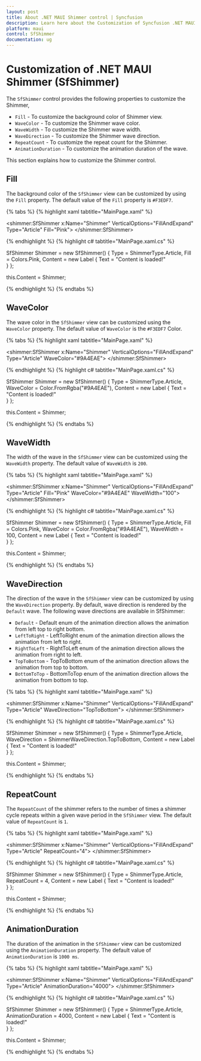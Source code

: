 ```yaml
---
layout: post
title: About .NET MAUI Shimmer control | Syncfusion
description: Learn here about the Customization of Syncfusion .NET MAUI Shimmer (SfShimmer) control, its basic features, elements and more.
platform: maui
control: SfShimmer
documentation: ug
---
```


# Customization of .NET MAUI Shimmer (SfShimmer)

The `SfShimmer` control provides the following properties to customize the Shimmer,

* `Fill` - To customize the background color of Shimmer view. 
* `WaveColor` - To customize the Shimmer wave color.
* `WaveWidth` - To customize the Shimmer wave width.
* `WaveDirection` - To customize the Shimmer wave direction.
* `RepeatCount` - To customize the repeat count for the Shimmer.
* `AnimationDuration` - To customize the animation duration of the wave.

This section explains how to customize the Shimmer control.

## Fill

The background color of the `SfShimmer` view can be customized by using the `Fill` property. The default value of the `Fill` property is `#F3EDF7`.

{% tabs %}
{% highlight xaml tabtitle="MainPage.xaml" %}

<shimmer:SfShimmer x:Name="Shimmer" VerticalOptions="FillAndExpand" Type="Article" Fill="Pink">
   <StackLayout>
      <Label 
         Text="Content is loaded!!">
      </Label>
   </StackLayout>
</shimmer:SfShimmer>

{% endhighlight %}
{% highlight c# tabtitle="MainPage.xaml.cs" %}

SfShimmer Shimmer = new SfShimmer()
{
      Type = ShimmerType.Article,
      Fill = Colors.Pink,
      Content = new Label
      {
         Text = "Content is loaded!"              
      }
};

this.Content = Shimmer;

{% endhighlight %}
{% endtabs %}

## WaveColor

The wave color in the `SfShimmer` view can be customized using the `WaveColor` property. The default value of `WaveColor` is the `#F3EDF7` Color.

{% tabs %}
{% highlight xaml tabtitle="MainPage.xaml" %}

<shimmer:SfShimmer x:Name="Shimmer" VerticalOptions="FillAndExpand" Type="Article" WaveColor="#9A4EAE">
   <StackLayout>
      <Label 
         Text="Content is loaded!!">
      </Label>
   </StackLayout>
</shimmer:SfShimmer>

{% endhighlight %}
{% highlight c# tabtitle="MainPage.xaml.cs" %}

SfShimmer Shimmer = new SfShimmer()
{
      Type = ShimmerType.Article,
      WaveColor = Color.FromRgba("#9A4EAE"),
      Content = new Label
      {
         Text = "Content is loaded!"              
      }
};

this.Content = Shimmer;

{% endhighlight %}
{% endtabs %}

## WaveWidth

The width of the wave in the `SfShimmer` view can be customized using the `WaveWidth` property. The default value of `WaveWidth` is `200`.

{% tabs %}
{% highlight xaml tabtitle="MainPage.xaml" %}

<shimmer:SfShimmer x:Name="Shimmer" VerticalOptions="FillAndExpand" Type="Article" Fill="Pink" WaveColor="#9A4EAE"  WaveWidth="100">
   <StackLayout>
      <Label 
         Text="Content is loaded!!">
      </Label>
   </StackLayout>
</shimmer:SfShimmer>

{% endhighlight %}
{% highlight c# tabtitle="MainPage.xaml.cs" %}

SfShimmer Shimmer = new SfShimmer()
{
      Type = ShimmerType.Article,
      Fill = Colors.Pink,
      WaveColor = Color.FromRgba("#9A4EAE"),
      WaveWidth = 100,
      Content = new Label
      {
         Text = "Content is loaded!"              
      }
};

this.Content = Shimmer;

{% endhighlight %}
{% endtabs %}

## WaveDirection

The direction of the wave in the `SfShimmer` view can be customized by using the `WaveDirection` property. By default, wave direction is rendered by the `Default` wave. The following wave directions are available in SfShimmer:

* `Default` - Default enum of the animation direction allows the animation from left top to right bottom.
* `LeftToRight` - LeftToRight enum of the animation direction allows the animation from left to right.
* `RightToLeft` - RightToLeft enum of the animation direction allows the animation from right to left.
* `TopToBottom` - TopToBottom enum of the animation direction allows the animation from top to bottom.
* `BottomToTop` - BottomToTop enum of the animation direction allows the animation from bottom to top.

{% tabs %}
{% highlight xaml tabtitle="MainPage.xaml" %}

<shimmer:SfShimmer x:Name="Shimmer" VerticalOptions="FillAndExpand" Type="Article" WaveDirection="TopToBottom">
   <StackLayout>
      <Label 
         Text="Content is loaded!!">
      </Label>
   </StackLayout>
</shimmer:SfShimmer>

{% endhighlight %}
{% highlight c# tabtitle="MainPage.xaml.cs" %}

SfShimmer Shimmer = new SfShimmer()
{
      Type = ShimmerType.Article,
      WaveDirection = ShimmerWaveDirection.TopToBottom,
      Content = new Label
      {
         Text = "Content is loaded!"              
      }
};

this.Content = Shimmer;

{% endhighlight %}
{% endtabs %}

## RepeatCount

The `RepeatCount` of the shimmer refers to the number of times a shimmer cycle repeats within a given wave period in the `SfShimmer` view. The default value of `RepeatCount` is `1`.

{% tabs %}
{% highlight xaml tabtitle="MainPage.xaml" %}

<shimmer:SfShimmer x:Name="Shimmer" VerticalOptions="FillAndExpand" Type="Article" RepeatCount="4">
   <StackLayout>
      <Label 
         Text="Content is loaded!!">
      </Label>
   </StackLayout>
</shimmer:SfShimmer>

{% endhighlight %}
{% highlight c# tabtitle="MainPage.xaml.cs" %}

SfShimmer Shimmer = new SfShimmer()
{
      Type = ShimmerType.Article,
      RepeatCount = 4,
      Content = new Label
      {
         Text = "Content is loaded!"              
      }
};

this.Content = Shimmer;

{% endhighlight %}
{% endtabs %}

## AnimationDuration

The duration of the animation in the `SfShimmer` view can be customized using the `AnimationDuration` property. The default value of `AnimationDuration` is `1000 ms`.

{% tabs %}
{% highlight xaml tabtitle="MainPage.xaml" %}

<shimmer:SfShimmer x:Name="Shimmer" VerticalOptions="FillAndExpand" Type="Article" AnimationDuration="4000">
   <StackLayout>
      <Label 
         Text="Content is loaded!!">
      </Label>
   </StackLayout>
</shimmer:SfShimmer>

{% endhighlight %}
{% highlight c# tabtitle="MainPage.xaml.cs" %}

SfShimmer Shimmer = new SfShimmer()
{
      Type = ShimmerType.Article,
      AnimationDuration = 4000,
      Content = new Label
      {
         Text = "Content is loaded!"              
      }
};

this.Content = Shimmer;

{% endhighlight %}
{% endtabs %}